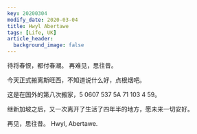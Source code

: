 ```yaml
---
key: 20200304
modify_date: 2020-03-04
title: Hwyl Abertawe
tags: [Life, UK]
article_header:
  background_image: false
---
```


待将春恨，都付春潮。
再难见，思往昔。

<!--more-->

今天正式搬离斯旺西，不知道说什么好，点根烟吧。

这是在国外的第八次搬家，5 0607 537 5A 71 103 4 59。

继新加坡之后，又一次离开了生活了四年半的地方，愿未来一切安好。

再见，思往昔。
Hwyl, Abertawe.
